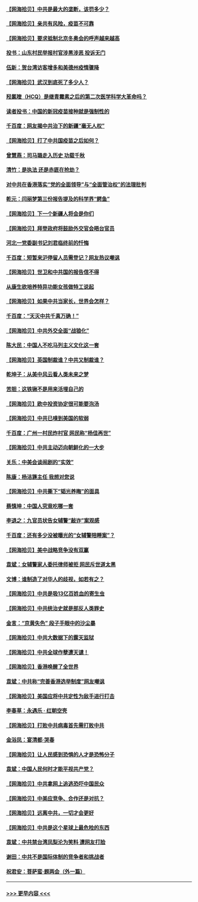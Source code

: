 #### [【网海拾贝】中共是最大的垄断，该罚多少？](../pages/nsc993/n12874006.md?t=04130152) 
#### [【网海拾贝】亲共有风险，疫苗不可靠](../pages/nsc993/n12872224.md?t=04130152) 
#### [【网海拾贝】要求抵制北京冬奥会的呼声越来越高](../pages/nsc993/n12868962.md?t=04130152) 
#### [投书：山东村民举报村官涉黑涉恶 投诉无门](../pages/nsc993/n12869726.md?t=04130152) 
#### [伍新：贺台湾访客增多和美德州疫情骤降](../pages/nsc993/n12865651.md?t=04130152) 
#### [【网海拾贝】武汉到底死了多少人？](../pages/nsc993/n12863707.md?t=04130152) 
#### [羟氯喹（HCQ）是继青霉素之后的第二次医学科学大革命吗？](../pages/nsc993/n12638564.md?t=04130152) 
#### [读者投书：中国的新冠疫苗接种就是强制性的](../pages/nsc993/n12859932.md?t=04130152) 
#### [千百度：网友揭中共治下的新疆“毫无人权”](../pages/nsc993/n12858385.md?t=04130152) 
#### [【网海拾贝】打了中共国疫苗之后如何？](../pages/nsc993/n12857866.md?t=04130152) 
#### [曾慧燕：司马璐走入历史 功载千秋](../pages/nsc993/n12856996.md?t=04130152) 
#### [清竹：是执法 还是赤匪在抢劫？](../pages/nsc993/n12856952.md?t=04130152) 
#### [对中共在香港落实“党的全面领导”与“全面管治权”的法理批判](../pages/nsc993/n12856929.md?t=04130152) 
#### [乾元：闫丽梦第三份报告提及的科学界“鳄鱼”](../pages/nsc993/n12855985.md?t=04130152) 
#### [【网海拾贝】下一个新疆人将会是你们](../pages/nsc993/n12855864.md?t=04130152) 
#### [【网海拾贝】拜登政府将鼓励外交官会晤台官员](../pages/nsc993/n12853615.md?t=04130152) 
#### [河北一党委副书记刘君临终前的忏悔](../pages/nsc993/n12849420.md?t=04130152) 
#### [千百度：短暂来沪停留人员需登记？网友热议嘲讽](../pages/nsc993/n12853497.md?t=04130152) 
#### [【网海拾贝】世卫和中共国的报告信不得](../pages/nsc993/n12850902.md?t=04130152) 
#### [从康生欲培养特异功能女孩做特工说起](../pages/nsc993/n12849289.md?t=04130152) 
#### [【网海拾贝】如果中共当家长，世界会怎样？](../pages/nsc993/n12848436.md?t=04130152) 
#### [千百度：“天灭中共千真万确！”](../pages/nsc993/n12845659.md?t=04130152) 
#### [【网海拾贝】中共外交全面“战狼化”](../pages/nsc993/n12845607.md?t=04130152) 
#### [陈大民：中国人不吃马列主义文化这一套](../pages/nsc993/n12842496.md?t=04130152) 
#### [【网海拾贝】英国制裁谁？中共又制裁谁？](../pages/nsc993/n12840909.md?t=04130152) 
#### [乾坤子：从美中风云看人类未来之梦](../pages/nsc993/n12840590.md?t=04130152) 
#### [苦胆：这铁锹不是用来活埋自己的](../pages/nsc993/n12839512.md?t=04130152) 
#### [【网海拾贝】欧中投资协定很可能要泡汤](../pages/nsc993/n12835122.md?t=04130152) 
#### [【网海拾贝】中共已嗅到美国的软弱](../pages/nsc993/n12832411.md?t=04130152) 
#### [千百度：广州一村民炸村官 网民称“杨佳再世”](../pages/nsc993/n12832380.md?t=04130152) 
#### [【网海拾贝】中共主动迈向朝鲜化的一大步](../pages/nsc993/n12829887.md?t=04130152) 
#### [关乐：中美会谈闹剧的“实效”](../pages/nsc993/n12826698.md?t=04130152) 
#### [陈康：杨洁篪主任  我想对您说](../pages/nsc993/n12826609.md?t=04130152) 
#### [【网海拾贝】中共撕下“韬光养晦”的面具](../pages/nsc993/n12826459.md?t=04130152) 
#### [蔡慎坤：中国人究竟吃哪一套](../pages/nsc993/n12826010.md?t=04130152) 
#### [李退之：九官员状告女辅警“敲诈”案观感](../pages/nsc993/n12823984.md?t=04130152) 
#### [千百度：还有多少没被曝光的“女辅警陪睡案”？](../pages/nsc993/n12822136.md?t=04130152) 
#### [【网海拾贝】美中战略竞争没有双赢](../pages/nsc993/n12822105.md?t=04130152) 
#### [袁斌：女辅警家人委托律师被拒 网民斥世道太黑](../pages/nsc993/n12822004.md?t=04130152) 
#### [文博：谁制造了对华人的歧视，如若有之？](../pages/nsc993/n12821635.md?t=04130152) 
#### [【网海拾贝】中共是吸13亿百姓血的寄生虫](../pages/nsc993/n12819191.md?t=04130152) 
#### [【网海拾贝】中共统治史就是部反人类罪史](../pages/nsc993/n12816738.md?t=04130152) 
#### [金言：“京黄失色” 段子手眼中的沙尘暴](../pages/nsc993/n12815700.md?t=04130152) 
#### [【网海拾贝】中共大数据下的露天监狱](../pages/nsc993/n12811075.md?t=04130152) 
#### [【网海拾贝】中共全球作孽遭天谴！](../pages/nsc993/n12810258.md?t=04130152) 
#### [【网海拾贝】香港唤醒了全世界](../pages/nsc993/n12809100.md?t=04130152) 
#### [袁斌：中共称“完善香港选举制度”网友嘲讽](../pages/nsc993/n12808994.md?t=04130152) 
#### [【网海拾贝】美国应将中共定性为敌手进行打击](../pages/nsc993/n12806870.md?t=04130152) 
#### [李春草：永遇乐 · 红朝空壳](../pages/nsc993/n12805365.md?t=04130152) 
#### [【网海拾贝】打败中共病毒首先需打败中共](../pages/nsc993/n12803930.md?t=04130152) 
#### [金浴凤：宴清都‧哭春](../pages/nsc993/n12801601.md?t=04130152) 
#### [【网海拾贝】让人民感到恐惧的人才是恐怖分子](../pages/nsc993/n12799347.md?t=04130152) 
#### [袁斌：中国人民何时才能平视共产党？](../pages/nsc993/n12799306.md?t=04130152) 
#### [【网海拾贝】中共拿网上追逃恐吓中国民众](../pages/nsc993/n12796905.md?t=04130152) 
#### [【网海拾贝】中美应竞争、合作还是对抗？](../pages/nsc993/n12794675.md?t=04130152) 
#### [【网海拾贝】远离中共，一切才会更好](../pages/nsc993/n12793572.md?t=04130152) 
#### [【网海拾贝】中共是这个星球上最危险的东西](../pages/nsc993/n12791400.md?t=04130152) 
#### [袁斌：中共禁台湾凤梨沦为笑料 遭网友打脸](../pages/nsc993/n12791335.md?t=04130152) 
#### [谢田：中共不是国际体制的竞争者和挑战者](../pages/nsc993/n12791212.md?t=04130152) 
#### [祝君安：菩萨蛮·题两会（外一篇）](../pages/nsc993/n12786801.md?t=04130152) 

----
#### [ >>> 更早内容 <<< ](../indexes/nsc993-earlier.md)
